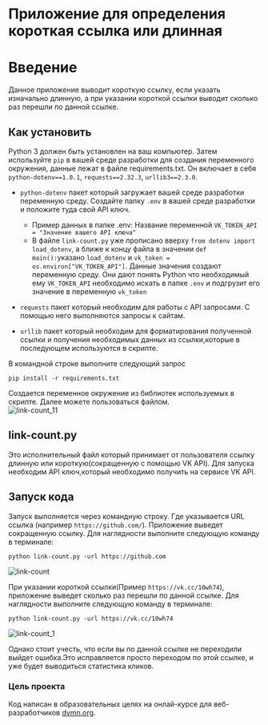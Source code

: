 # Приложение для определения короткая ссылка или длинная 
 # Введение 
 Данное приложение выводит короткую ссылку, если указать изначально длинную, а при указании короткой ссылки выводит сколько раз перешли по данной ссылке.   
 
 ## Как установить 
 Python 3 должен быть установлен на ваш компьютер. Затем используйте `pip` в вашей среде разработки для создания переменного окружения, данные лежат в файле requirements.txt. Он включает в себя `python-dotenv==1.0.1`, `requests==2.32.3`, `urllib3==2.3.0`. 
  * `python-dotenv` пакет который загружает вашей среде разработки переменную среду. Создайте папку `.env` в вашей среде разработки и положите туда свой API ключ.
      * Пример данных в папке .env: Название переменной `VK_TOKEN_API = "Значение вашего API ключа"`
      * В файле `link-count.py` уже прописано вверху `from dotenv import load_dotenv`, а ближе к концу файла в значении `def main():`указано `load_dotenv` и `vk_token = os.environ["VK_TOKEN_API"]`. Данные значения создают переменную среду. Они дают понять Python что необходимый ему `VK_TOKEN_API` необходимо искать в папке `.env` и подгрузит его значение в переменную `vk_token` 
    
   
  * `requests` пакет который необходим для работы с API запросами. С помощью него выполняются запросы к сайтам. 
  * `urllib` пакет который необходим для форматирования полученной ссылки и получения необходимых данных из ссылки,которые в последующем используются в скрипте.

    
В командной строке выполните следующий запрос 

  ```
pip install -r requirements.txt 
 ```

 
 Создается переменное окружение из библиотек используемых в скрипте. Далее можете пользоваться файлом.  
 ![link-count_11](https://github.com/user-attachments/assets/a99b5e6c-0e95-4daf-b52e-b1518cdb4e4f)


 ## link-count.py  
 Это исполнительный файл который принимает от пользователя ссылку длинную или короткую(сокращенную с помощью VK API). Для запуска необходим API ключ,который необходимо получить на сервисе VK API.  

 
 ## Запуск кода 
 Запуск выполняется через командную строку. Где указывается URL ссылка (например `https://github.com/`). Приложение выведет сокращенную ссылку. Для наглядности выполните следующую команду в терминале: 
 
 ```python link-count.py -url https://github.com``` 
 
 ![link-count](https://github.com/user-attachments/assets/d8e8ca3a-b2df-4b35-abc3-ed5526e452ac)
 
 
 При указании короткой ссылки(Пример `https://vk.cc/10wh74`), приложение выведет сколько раз перешли по данной ссылке. Для наглядности выполните следующую команду в терминале: 


 ```python link-count.py -url https://vk.cc/10wh74``` 

 
 ![link-count_1](https://github.com/user-attachments/assets/0f13f1c3-9cc8-421d-be21-b889bdbe2766)

 Однако стоит учесть, что если вы по данной ссылке не переходили выйдет ошибка.Это исправляется просто переходом по этой ссылке, и уже будет выводиться статистика кликов.  
 
 
 ### Цель проекта  
 Код написан в образовательных целях на онлай-курсе для веб-разработчиков [dvmn.org](hhtps://dvmn.org/).
